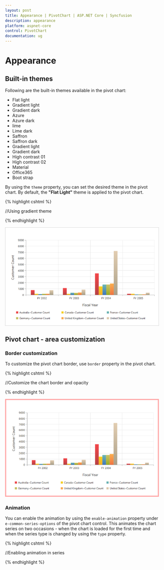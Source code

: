 ```yaml
---
layout: post
title: Appearance | PivotChart | ASP.NET Core | Syncfusion
description: appearance
platform: aspnet-core
control: PivotChart
documentation: ug
---
```


# Appearance

## Built-in themes

Following are the built-in themes available in the pivot chart:

* Flat light
* Gradient light
* Gradient dark
* Azure
* Azure dark
* lime
* Lime dark
* Saffron
* Saffron dark
* Gradient light
* Gradient dark
* High contrast 01
* High contrast 02
* Material
* Office365
* Boot strap

By using the `theme` property, you can set the desired theme in the pivot chart. By default, the **"Flat Light"** theme is applied to the pivot chart.

{% highlight cshtml %}

//Using gradient theme
<ej-pivot-chart id="PivotChart1" theme="LimeDark"></ej-pivot-chart>

{% endhighlight %}

![ASP NET Core pivot chart control rendered with built-in theme](Appearance_images/themes.png)

## Pivot chart - area customization

### Border customization

To customize the pivot chart border, use `border` property in the pivot chart.

{% highlight cshtml %}

//Customize the chart border and opacity
<ej-pivot-chart id="PivotChart1" border-width="2" border-color="#FF0000"></ej-pivot-chart>

{% endhighlight %}

![Border customization for ASP NET Core pivot chart control](Appearance_images/bordercustomize.png)

### Animation

You can enable the animation by using the `enable-animation` property under `e-common-series-options` of the pivot chart control. This animates the chart series on two occasions - when the chart is loaded for the first time and when the series type is changed by using the `type` property.

{% highlight cshtml %}

<ej-pivot-chart id="PivotChart1">
    <e-common-series-options enable-animation="true"></e-common-series-options>
    //Enabling animation in series
    <e-size width="100%" height="460px"></e-size>
</ej-pivot-chart>

{% endhighlight %}
